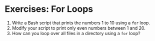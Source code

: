 # Exercises: For Loops

1. Write a Bash script that prints the numbers 1 to 10 using a `for` loop.
2. Modify your script to print only even numbers between 1 and 20.
3. How can you loop over all files in a directory using a `for` loop?
